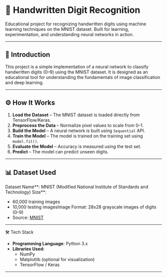 # 🧠 Handwritten Digit Recognition

Educational project for recognizing handwritten digits using machine learning techniques on the MNIST dataset. Built for learning, experimentation, and understanding neural networks in action.

---

## 📌 Introduction

This project is a simple implementation of a neural network to classify handwritten digits (0–9) using the MNIST dataset. It is designed as an educational tool for understanding the fundamentals of image classification and deep learning.

---

## ⚙️ How It Works

1. **Load the Dataset** – The MNIST dataset is loaded directly from TensorFlow/Keras.
2. **Preprocess the Data** – Normalize pixel values to scale from 0–1.
3. **Build the Model** – A neural network is built using `Sequential` API.
4. **Train the Model** – The model is trained on the training set using `model.fit()`.
5. **Evaluate the Model** – Accuracy is measured using the test set.
6. **Predict** – The model can predict unseen digits.

---

## 📊 Dataset Used

Dataset Name**: MNIST (Modified National Institute of Standards and Technology)
Size**:
  - 60,000 training images
  - 10,000 testing imagesImage Format: 28x28 grayscale images of digits (0–9)
-  Source: [MNIST](http://yann.lecun.com/exdb/mnist/)

---

🛠️ Tech Stack

- **Programming Language**: Python 3.x
- **Libraries Used**:
  - NumPy
  - Matplotlib (optional for visualization)
  - TensorFlow / Keras

---
